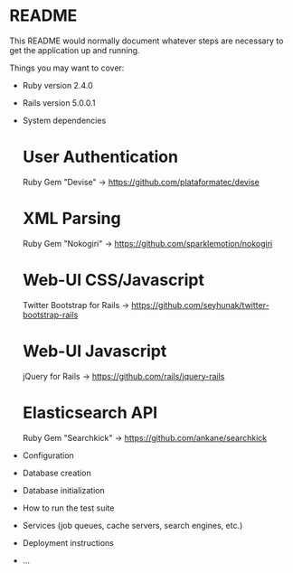 # README

This README would normally document whatever steps are necessary to get the
application up and running.

Things you may want to cover:

* Ruby version  	2.4.0
* Rails version 	5.0.0.1

* System dependencies

	# User Authentication
	Ruby Gem "Devise" -> https://github.com/plataformatec/devise
	
	# XML Parsing
	Ruby Gem "Nokogiri" -> https://github.com/sparklemotion/nokogiri

	# Web-UI CSS/Javascript
	Twitter Bootstrap for Rails -> https://github.com/seyhunak/twitter-bootstrap-rails

	# Web-UI Javascript
	jQuery for Rails -> https://github.com/rails/jquery-rails

	# Elasticsearch API
	Ruby Gem "Searchkick" -> https://github.com/ankane/searchkick

* Configuration

* Database creation

* Database initialization

* How to run the test suite

* Services (job queues, cache servers, search engines, etc.)

* Deployment instructions

* ...
